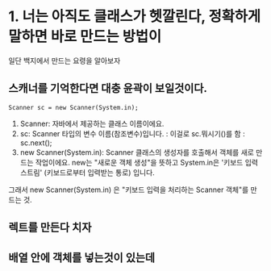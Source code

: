 # 1. 너는 아직도 클래스가 헷깔린다, 정확하게 말하면 바로 만드는 방법이
일단 백지에서 만드는 요령을 알아보자

## 스캐너를 기억한다면 대충 윤곽이 보일것이다.
```
Scanner sc = new Scanner(System.in);
```
1. Scanner: 자바에서 제공하는 클래스 이름이에요.
2. sc: Scanner 타입의 변수 이름(참조변수)입니다. : 이걸로 sc.뭐시기()를 함 : sc.next();
3. new Scanner(System.in): Scanner 클래스의 생성자를 호출해서 객체를 새로 만드는 작업이에요.
new는 "새로운 객체 생성"을 뜻하고 System.in은 '키보드 입력 스트림' (키보드로부터 입력받는 통로) 입니다.

그래서 new Scanner(System.in) 은 "키보드 입력을 처리하는 Scanner 객체"를 만드는 것.

## 렉트를 만든다 치자 



## 배열 안에 객체를 넣는것이 있는데
